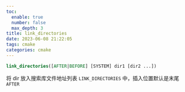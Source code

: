 ```yaml
---
toc:
  enable: true
  number: false
  max_depth: 3
title: link_directories
date: 2023-06-08 21:22:05
tags: cmake
categories: cmake
---
```


```cmake
link_directories([AFTER|BEFORE] [SYSTEM] dir1 [dir2 ...])
```

将 dir 放入搜索库文件地址列表 `LINK_DIRECTORIES` 中，插入位置默认是末尾 `AFTER`